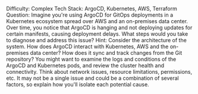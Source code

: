 Difficulty: Complex
Tech Stack: ArgoCD, Kubernetes, AWS, Terraform
Question: Imagine you're using ArgoCD for GitOps deployments in a Kubernetes ecosystem spread over AWS and an on-premises data center. Over time, you notice that ArgoCD is hanging and not deploying updates for certain manifests, causing deployment delays. What steps would you take to diagnose and address this issue?
Hint: Consider the architecture of the system. How does ArgoCD interact with Kubernetes, AWS and the on-premises data center? How does it sync and track changes from the Git repository? You might want to examine the logs and conditions of the ArgoCD and Kubernetes pods, and review the cluster health and connectivity. Think about network issues, resource limitations, permissions, etc. It may not be a single issue and could be a combination of several factors, so explain how you'll isolate each potential cause.
